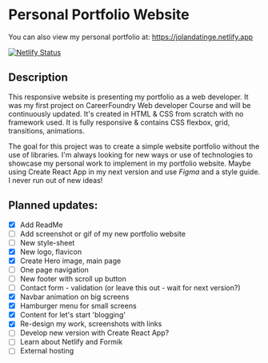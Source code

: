 # Personal Portfolio Website
You can also view my personal portfolio at:
https://jolandatinge.netlify.app

[![Netlify Status](https://api.netlify.com/api/v1/badges/ed4c89a8-8217-4ed8-9167-36890aa9f7dc/deploy-status)](https://app.netlify.com/sites/jolandatinge/deploys)


## Description
This responsive website is presenting my portfolio as a web developer. It was my first project on CareerFoundry Web developer Course and will be continuously updated. It's created in HTML & CSS from scratch with no framework used. It is fully responsive & contains CSS flexbox, grid, transitions, animations.

The goal for this project was to create a simple website portfolio without the use of libraries. I'm always looking for new ways or use of technologies to showcase my personal work to implement in my portfolio website. Maybe using Create React App in my next version and use _Figma_ and a style guide. I never run out of new ideas! 

## Planned updates:
- [x] Add ReadMe
- [ ] Add screenshot or gif of my new portfolio website 
- [ ] New style-sheet
- [x] New logo, flavicon 
- [x] Create Hero image, main page
- [ ] One page navigation
- [ ] New footer with scroll up button
- [ ] Contact form - validation (or leave this out - wait for next version?)
- [x] Navbar animation on big screens
- [x] Hamburger menu for small screens
- [x] Content for let's start 'blogging'
- [x] Re-design my work, screenshots with links
- [ ] Develop new version with Create React App?
- [ ] Learn about Netlify and Formik
- [ ] External hosting
